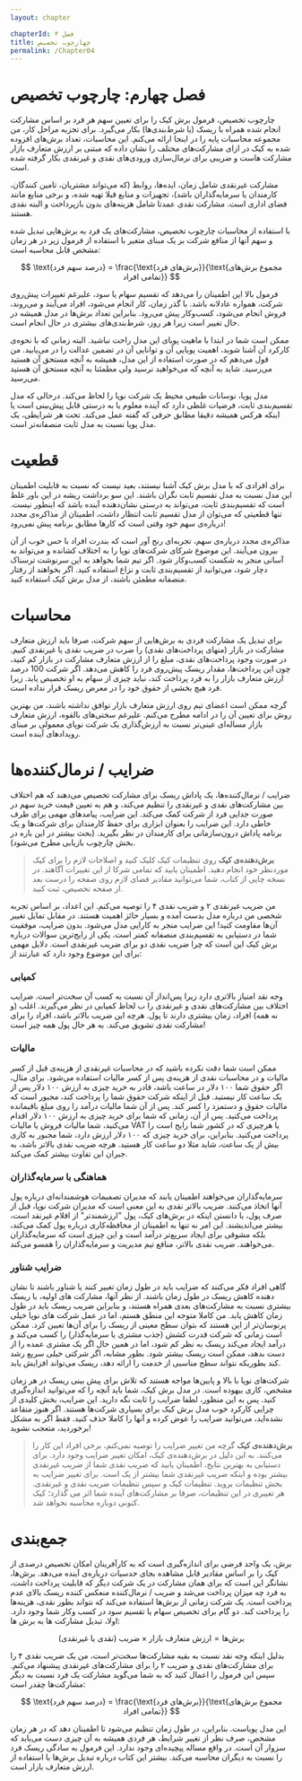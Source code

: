 ```yaml
---
layout: chapter

chapterId: فصل ۴
title: چهارچوب تخصیص
permalink: /Chapter04
---
```


# فصل چهارم: چارچوب تخصیص

چارچوب تخصیص، فرمول برش کیک را برای تعیین سهم هر فرد بر اساس مشارکت انجام شده همراه با ریسک (یا شرط‌بندی‌ها) بکار می‌گیرد. برای تجزیه مراحل کار، من مجموعه محاسبات پایه را در اینجا ارائه می‌کنم. این محاسبات، تعداد برش‌های افزوده شده به کیک در ازای مشارکت‌های مختلف را نشان داده که مبتنی بر ارزش متعارف بازار مشارکت هاست و ضریبی برای نرمال‌سازی ورودی‌های نقدی و غیرنقدی بکار گرفته شده است. 

مشارکت غیرنقدی شامل زمان، ایده‌ها، روابط (که می‌تواند مشتریان، تامین کنندگان، کارمندان یا سرمایه‌گذاران باشد)، تجهیزات و منابع قبلا تهیه شده، و برخی منابع مانند فضای اداری است. مشارکت نقدی عمدتا شامل هزینه‌های بدون بازپرداخت و البته نقدی هستند. 

با استفاده از محاسبات چارچوب تخصیص، مشارکت‌های یک فرد به برش‌هایی تبدیل شده و سهم آنها از منافع شرکت بر یک مبنای متغیر با استفاده از فرمول زیر در هر زمان مشخص قابل محاسبه است:


$$
\text{درصد سهم فرد} = \frac{\text{برش‌های فرد}}{\text{مجموع برش‌های تمامی افراد}}
$$



فرمول بالا این اطمینان را می‌دهد که تقسیم سهام یا سود، علیرغم تغییرات پیش‌روی شرکت، همواره عادلانه باشد. با گذر زمان، کار انجام می‌شود، افراد می‌آیند و می‌روند، فروش انجام می‌شود، کسب‌وکار پیش می‌رود. بنابراین تعداد برش‌ها در مدل همیشه در حال تغییر است زیرا هر روز، شرط‌بندی‌های بیشتری در حال انجام است. 

ممکن است شما در ابتدا با ماهیت پویای این مدل راحت نباشید. البته زمانی که با نحوه‌ی کارکرد آن آشنا شوید، اهمیت پویایی آن و توانایی آن در تضمین عدالت را در می‌یابید. من قول می‌دهم که در صورت استفاده از این مدل، همیشه به آنچه مستحق آن هستید می‌رسید. شاید به آنچه که می‌خواهید نرسید ولی مطمئنا به آنچه مستحق آن هستید می‌رسید.

مدل پویا، نوسانات طبیعی محیط یک شرکت نوپا را لحاظ می‌کند. درحالی که مدل تقسیم‌بندی ثابت، فرضیات غلطی دارد که آینده معلوم یا به درستی قابل پیش‌بینی است یا اینکه هرکس همیشه دقیقا مطابق حرفی که گفته عمل می‌کند. تحت هر شرایطی، یک مدل پویا نسبت به مدل ثابت منصفانه‌تر است.

# قطعیت
برای افرادی که با مدل برش کیک آشنا نیستند، بعید نیست که نسبت به قابلیت اطمینان این مدل نسبت به مدل تقسیم ثابت نگران باشند. این سو برداشت ریشه در این باور غلط  است که تقسیم‌بندی ثابت، می‌تواند به درستی نشان‌دهنده آینده باشد که اینطور نیست. تنها قطعیتی که می‌توان از مدل تقسیم ثابت انتظار داشت، اطمینان از مذاکره‌ی مجدد درباره‌ی سهم خود وقتی است که کارها مطابق برنامه پیش نمی‌رود!

مذاکره‌ی مجدد درباره‌ی سهم، تجربه‌ای رنج آور است که بندرت افراد با حس خوب از آن بیرون می‌آیند. این موضوع شرکای شرکت‌های نوپا را به اختلاف کشانده و می‌تواند به آسانی منجر به شکست کسب‌وکار شود.
اگر تیم شما بخواهد به این سرنوشت ترسناک دچار شود، می‌توانید از تقسیم‌بندی ثابت و نزاع استفاده کنید. اگر بخواهند از رفتار منصفانه مطمئن باشند، از مدل برش کیک استفاده کنید.

# محاسبات
برای تبدیل یک مشارکت فردی به برش‌هایی از سهم شرکت، صرفا باید ارزش متعارف مشارکت در بازار (منهای پرداخت‌های نقدی) را ضرب در ضریب نقدی یا غیرنقدی کنیم. در صورت وجود پرداخت‌های نقدی، مبلغ را از ارزش متعارف مشارکت در بازار کم کنید، چون این پرداخت‌ها، مقدار ریسک پیش‌روی فرد را کاهش می‌دهد. اگر شرکت 100 درصد ارزش متعارف بازار را به فرد پرداخت کند، نباید چیزی از سهام به او تخصیص یابد. زیرا فرد هیچ بخشی از حقوق خود را در معرض ریسک قرار نداده است.

گرچه ممکن است اعضای تیم روی ارزش متعارف بازار توافق نداشته باشند، من بهترین روش برای تعیین آن را در ادامه مطرح می‌کنم. علیرغم سختی‌های بالقوه، ارزش متعارف بازار مساله‌ای عینی‌تر نسبت به ارزش‌گذاری یک شرکت نوپای معمولی بر مبنای رویدادهای آینده است. 

# ضرایب / نرمال‌کننده‌ها
ضرایب / نرمال‌کننده‌ها، یک پاداش ریسک برای مشارکت تخصیص می‌دهند که هم اختلاف بین مشارکت‌های نقدی و غیرنقدی را تنظیم می‌کند، و هم به تعیین قیمت خرید سهم در صورت جدایی فرد از شرکت کمک می‌کند. این ضرایب، پیامدهای مهمی برای طرف خاطی دارد. این ضرایب را بعنوان ابزاری برای حفظ کارمندان برای شرکت‌ها و یک برنامه پاداش درون‌سازمانی برای کارمندان در نظر بگیرید. (بحث بیشتر در این باره در بخش چارچوب بازیابی مطرح می‌شود).

>**برش‌دهنده‌ی کیک**
> روی تنظیمات کیک کلیک کنید و اصلاحات لازم را برای کیک موردنظر خود انجام دهید. اطمینان یابید که تمامی شرکا از این تغییرات آگاهند. در نسخه چاپی از کتاب، شما می‌توانید مقادیر فضای لازم روی صفحه را درست بعد از صفحه تخصیص، ثبت کنید. 

من ضریب غیرنقدی ۲ و ضریب نقدی ۴ را توصیه می‌کنم. این اعداد، بر اساس تجربه شخصی من درباره مدل بدست آمده و بسیار حائز اهمیت هستند. در مقابل تمایل تغییر آن‌ها مقاومت کنید! این ضرایب منجر به کارایی مدل می‌شود. بدون ضرایب، موفقیت شما در دستیابی به تقسیم‌بندی منصفانه کمتر است. یکی از رایج‌ترین سوالات درباره برش کیک این است که چرا ضریب نقدی دو برای ضریب غیرنقدی است. دلایل مهمی برای این موضوع وجود دارد که عبارتند از:

### کمیابی

وجه نقد امتیاز بالاتری دارد زیرا پس‌انداز آن نسبت به کسب آن سخت‌تر است. ضرایب اختلاف بین مشارکت‌های نقدی و غیرنقدی را ب لحاظ کمیابی در نظر می‌گیرند. اغلب (و نه همه) افراد، زمان بیشتری دارند تا پول. هرچه این ضریب بالاتر باشد، افراد را برای مشارکت نقدی تشویق می‌کند. به هر حال پول همه چیز است!

### مالیات

ممکن است شما دقت نکرده باشید که در محاسبات غیرنقدی از هزینه‌ی قبل از کسر مالیات و در محاسبات نقدی از هزینه‌ی پس از کسر مالیات استفاده می‌شود.
برای مثال، اگر حقوق شما ۱۰۰ دلار در ساعت باشد، قادر به خرید چیزی به ارزش ۱۰۰ دلار پس از یک ساعت کار نیستید. قبل از اینکه شرکت حقوق شما را پرداخت کند، مجبور است که مالیات حقوق و دستمزد را کسر کند. پس از آن شما مالیات درآمد را روی مبلغ باقیمانده پرداخت می‌کنید. پس از آن، زمانی که شما برای خرید چیزی به ارزش ۱۰۰ دلار اقدام می‌کنید، شما مالیات فروش یا مالیات VAT یا هرچیزی که در کشور شما رایج است را پرداخت می‌کنید. بنابراین، برای خرید چیزی که ۱۰۰ دلار ارزش دارد، شما مجبور به کاری بیش از یک ساعت، شاید مثلا دو ساعت کار هستید. هرچه ضریب نقدی بالاتر باشد، به جبران این تفاوت بیشتر کمک می‌کند. 

### هماهنگی با سرمایه‌گذاران

سرمایه‌گذاران می‌خواهند اطمینان یابند که مدیران تصمیمات هوشمندانه‌ای درباره پول آنها اتخاذ می‌کنند. ضریب بالاتر نقدی به این معنی است که مدیران شرکت نوپا، قبل از صرف پول، با دانستن اینکه در برش‌های کیک، پول "ارزشمندتر" از اقلام غیرنقد است، بیشتر می‌اندیشند. این امر نه تنها به اطمینان از محافظه‌کاری درباره پول کمک می‌کند، بلکه مشوقی برای ایجاد سریع‌تر درآمد است و این چیزی است که سرمایه‌گذاران می‌خواهند. ضریب نقدی بالاتر، منافع تیم مدیریت و سرمایه‌گذاران را همسو می‌کند. 

### ضرایب شناور

گاهی افراد فکر می‌کنند که ضرایب باید در طول زمان تغییر کنند یا شناور باشند تا نشان دهنده کاهش ریسک در طول زمان باشند. از نظر آنها، مشارکت های اولیه، با ریسک بیشتری نسبت به مشارکت‌های بعدی همراه هستند، و بنابراین ضریب ریسک باید در طول زمان کاهش یابد. 
من کاملا متوجه این منطق هستم، اما در عمل شرکت های نوپا خیلی پرنوسان‌تر از این هستند که بتوان سطح معینی از ریسک را برای آن‌ها تعیین کرد. ممکن است زمانی که شرکت قدرت کشش (جذب مشتری یا سرمایه‌گذار) را کسب می‌کند و درآمد ایجاد می‌کند ریسک به نظر کم شود، اما در همین حال اگر یک مشتری عمده را از دست بدهد، ممکن است ریسک بیشتر شود. بطور مشابه، اگر شرکتی خیلی سریع رشد کند بطوریکه نتواند سطح مناسبی از خدمت را ارائه دهد، ریسک می‌تواند افزایش یابد.

شرکت‌های نوپا با بالا و پایین‌ها مواجه هستند که تلاش برای پیش بینی ریسک در هر زمان مشخص، کاری بیهوده است. در مدل برش کیک، شما باید آنچه را که می‌توانید اندازه‌گیری کنید. پس به این منظور، لطفا ضرایب را ثابت نگه دارید. این ضرایب، بخش کلیدی از چرایی کارکرد خوب مدل برش کیک برای بسیاری شرکت‌ها هستند. اگر هنوز متقاعد نشده‌اید، می‌توانید ضرایب را عوض کرده و آنها را کاملا حذف کنید. فقط اگر به مشکل برخوردید، متعجب نشوید!

>**برش‌دهنده‌ی کیک**
> گرچه من تغییر ضرایب را توصیه نمی‌کنم، برخی افراد این کار را می‌کنند. به این دلیل در برش‌دهنده‌ی کیک، امکان تغییر ضرایب وجود دارد. برای دستیابی به بهترین نتایج، اطمینان یابید که ضریب نقدی شما از ضریب غیرنقدی بیشتر بوده و اینکه ضریب غیرنقدی شما بیشتر از یک است. 
>برای تغییر ضرایب به بخش تنظیمات بروید. تنظیمات کیک و سپس تنظیمات ضریب نقدی و غیرنقدی. هر تغییری در این تنظیمات، صرفا بر مشارکت‌های آینده شما اثر می گذارد؛ کیک کنونی دوباره محاسبه نخواهد شد.

# جمع‌بندی
برش، یک واحد فرضی برای اندازه‌گیری است که به کارآفرینان امکان تخصیص درصدی از کیک را بر اساس مقادیر قابل مشاهده بجای حدسیات درباره‌ی آینده می‌دهد. برش‌ها، نشانگر این است که برای همان مشارکت در یک شرکت دیگر که قابلیت پرداخت داشت، به فرد چه میزان پرداخت می‌شد و ضریب / نرمال‌کننده منعکس کننده ریسک بالای عدم پرداخت است. یک شرکت زمانی از برش‌ها استفاده می‌کند که نتواند بطور نقدی، هزینه‌ها را پرداخت کند. 
دو گام برای تخصیص سهام یا تقسیم سود در کسب وکار شما وجود دارد. اولا، تبدیل مشارکت ها به برش ها:


$$
\text{برش‌ها} = \text{ارزش‌ متعارف بازار} \times \text{ضریب (نقدی یا غیر‌نقدی)}
$$



بدلیل اینکه وجه نقد نسبت به بقیه مشارکت‌‌ها سخت‌تر است، من یک ضریب نقدی ۴ را برای مشارکت‌های نقدی و ضریب ۲ را برای مشارکت‌های غیرنقدی پیشنهاد می‌کنم. 
سپس این فرمول را اعمال کنید که به شما می‌گوید مشارکت یک فرد نسبت به دیگر مشارکت‌ها چقدر است:


$$
\text{درصد سهم فرد} = \frac{\text{برش‌های فرد}}{\text{مجموع برش‌های تمامی افراد}}
$$



این مدل پویاست. بنابراین، در طول زمان تنظیم می‌شود تا اطمینان دهد که در هر زمان مشخص، صرف نظر از تغییر شرایط، هر فردی همیشه به آن چیزی دست می‌یابد که سزوار آن است.
در واقع مساله پیچیده‌ای وجود ندارد. این فرمول به سادگی ریسک فرد را نسبت به دیگران محاسبه می‌کند. بیشتر این کتاب درباره تبدیل برش‌ها با استفاده از ارزش متعارف بازار است. 